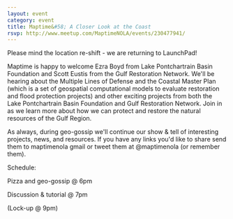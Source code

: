 ```yaml
---
layout: event
category: event
title: Maptime&#58; A Closer Look at the Coast
rsvp: http://www.meetup.com/MaptimeNOLA/events/230477941/
---
```

Please mind the location re-shift - we are returning to LaunchPad! 

Maptime is happy to welcome Ezra Boyd from Lake Pontchartrain Basin Foundation and Scott Eustis from the Gulf Restoration Network. We'll be hearing about the Multiple Lines of Defense and the Coastal Master Plan (which is a set of geospatial computational models to evaluate restoration and flood protection projects) and other exciting projects from both the Lake Pontchartrain Basin Foundation and Gulf Restoration Network. Join in as we learn more about how we can protect and restore the natural resources of the Gulf Region. 

As always, during geo-gossip we'll continue our show & tell of interesting projects, news, and resources. If you have any links you'd like to share send them to maptimenola gmail or tweet them at @maptimenola (or remember them).  

Schedule: 

Pizza and geo-gossip @ 6pm 

Discussion & tutorial @ 7pm 

(Lock-up @ 9pm)
